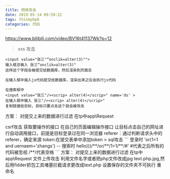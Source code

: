 ```yaml
---
title: 网络攻击
date: 2019-05-14 09:59:22
tags: thinkphp6
categories: 代码
---
```


https://www.bilibili.com/video/BV16t41137Wk?p=12
> xxs 攻击
```
<input value="张三"“onclik=alter(3)"">
输入框总输入 张三“onclik=alter(3)"
这样这个字段会被提交给数据库，然后渲染到页面总

在输入框中插入js代码提交给数据库，渲染出来之后会执行js代码

在搜索框中
<input value="张三"/><scrip> alter(4)</scrip>" name='ds' >
在输入框中输入 张三"/><scrip> alter(4)</scrip>"
复制链接给目标，目标只要点击这个就会被攻击
```
方案：
对提交上来的数据进行过滤
在tp中app\Request
<?php
namespace app;

// 应用请求对象类
class Request extends \think\Request
{
    protected $filter = ['strip_tags,addslashes,htmlspecialchars'];
}

htmlspecialchars：防XSS攻击，尖括号等转义过滤

addslashes：防SQL注入，在每个双引号（"）前添加反斜杠

strip_tags：剥去字符串中的 HTML 标签

> csrf攻击
获取要操作的接口
在自己的页面编辑操作接口
让目标点击自己的网址进行自动调用接口，前提是目标登录过在同一浏览器

referer：通过判断请求头中的referer，确定来源
token:在提交表单中添加token


> sql攻击
```
登录时
’or(1=1 and uernaem='zhangs') --
搜索时
hello)))/**/or/**/1=1/**/#'  #代表之后所有的代码被忽视  /**/代表空格
```
方案：
对提交上来的数据进行过滤
在tp中app\Request
<?php
namespace app;

pdo的预处理

> 文件上传攻击
利用文件名字或者把php文件改成jpg  text.php.jpg,然后用fidder抓包工具堵塞拦截请求更改成text.php

设置保存的文件夹不可执行
重命名
